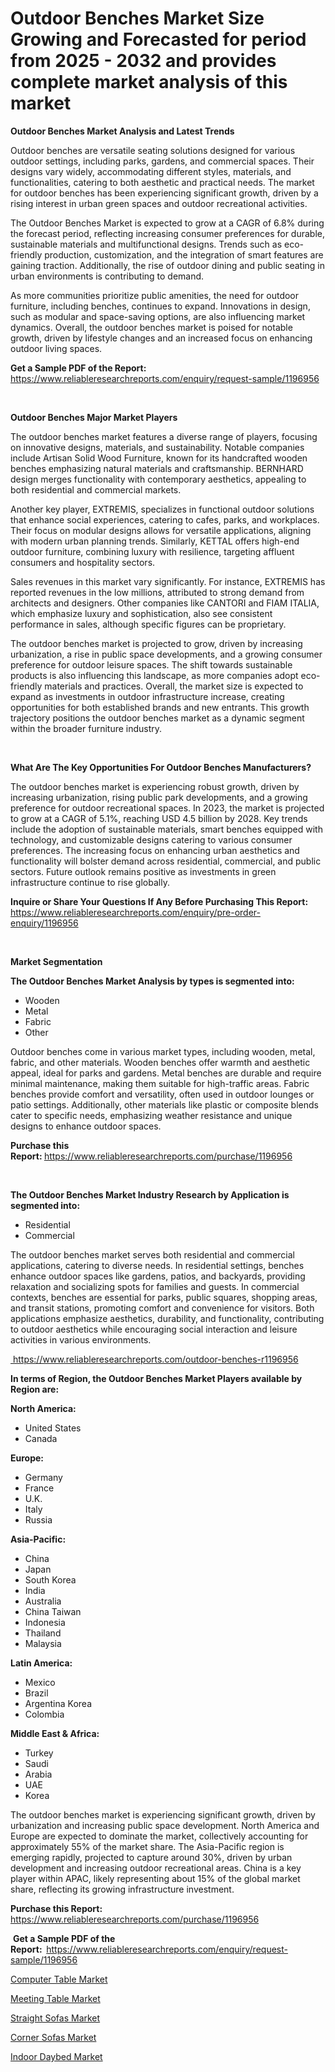 <p><h1>Outdoor Benches Market Size Growing and Forecasted for period from 2025 - 2032 and provides complete market analysis of this market</h1></p><p><strong>Outdoor Benches Market Analysis and Latest Trends</strong></p>
<p><p>Outdoor benches are versatile seating solutions designed for various outdoor settings, including parks, gardens, and commercial spaces. Their designs vary widely, accommodating different styles, materials, and functionalities, catering to both aesthetic and practical needs. The market for outdoor benches has been experiencing significant growth, driven by a rising interest in urban green spaces and outdoor recreational activities.</p><p>The Outdoor Benches Market is expected to grow at a CAGR of 6.8% during the forecast period, reflecting increasing consumer preferences for durable, sustainable materials and multifunctional designs. Trends such as eco-friendly production, customization, and the integration of smart features are gaining traction. Additionally, the rise of outdoor dining and public seating in urban environments is contributing to demand.</p><p>As more communities prioritize public amenities, the need for outdoor furniture, including benches, continues to expand. Innovations in design, such as modular and space-saving options, are also influencing market dynamics. Overall, the outdoor benches market is poised for notable growth, driven by lifestyle changes and an increased focus on enhancing outdoor living spaces.</p></p>
<p><strong>Get a Sample PDF of the Report:&nbsp;</strong> <a href="https://www.reliableresearchreports.com/enquiry/request-sample/1196956?utm_campaign=16&utm_medium=2&utm_source=Github&utm_content=ia&utm_term=07022025&utm_id=outdoor-benches">https://www.reliableresearchreports.com/enquiry/request-sample/1196956</a></p>
<p>&nbsp;</p>
<p><strong>Outdoor Benches Major Market Players</strong></p>
<p><p>The outdoor benches market features a diverse range of players, focusing on innovative designs, materials, and sustainability. Notable companies include Artisan Solid Wood Furniture, known for its handcrafted wooden benches emphasizing natural materials and craftsmanship. BERNHARD design merges functionality with contemporary aesthetics, appealing to both residential and commercial markets.</p><p>Another key player, EXTREMIS, specializes in functional outdoor solutions that enhance social experiences, catering to cafes, parks, and workplaces. Their focus on modular designs allows for versatile applications, aligning with modern urban planning trends. Similarly, KETTAL offers high-end outdoor furniture, combining luxury with resilience, targeting affluent consumers and hospitality sectors.</p><p>Sales revenues in this market vary significantly. For instance, EXTREMIS has reported revenues in the low millions, attributed to strong demand from architects and designers. Other companies like CANTORI and FIAM ITALIA, which emphasize luxury and sophistication, also see consistent performance in sales, although specific figures can be proprietary.</p><p>The outdoor benches market is projected to grow, driven by increasing urbanization, a rise in public space developments, and a growing consumer preference for outdoor leisure spaces. The shift towards sustainable products is also influencing this landscape, as more companies adopt eco-friendly materials and practices. Overall, the market size is expected to expand as investments in outdoor infrastructure increase, creating opportunities for both established brands and new entrants. This growth trajectory positions the outdoor benches market as a dynamic segment within the broader furniture industry.</p></p>
<p>&nbsp;</p>
<p><strong>What Are The Key Opportunities For Outdoor Benches Manufacturers?</strong></p>
<p><p>The outdoor benches market is experiencing robust growth, driven by increasing urbanization, rising public park developments, and a growing preference for outdoor recreational spaces. In 2023, the market is projected to grow at a CAGR of 5.1%, reaching USD 4.5 billion by 2028. Key trends include the adoption of sustainable materials, smart benches equipped with technology, and customizable designs catering to various consumer preferences. The increasing focus on enhancing urban aesthetics and functionality will bolster demand across residential, commercial, and public sectors. Future outlook remains positive as investments in green infrastructure continue to rise globally.</p></p>
<p><strong>Inquire or Share Your Questions If Any Before Purchasing This Report:</strong> <a href="https://www.reliableresearchreports.com/enquiry/pre-order-enquiry/1196956?utm_campaign=16&utm_medium=2&utm_source=Github&utm_content=ia&utm_term=07022025&utm_id=outdoor-benches">https://www.reliableresearchreports.com/enquiry/pre-order-enquiry/1196956</a></p>
<p>&nbsp;</p>
<p><strong>Market Segmentation</strong></p>
<p><strong>The Outdoor Benches Market Analysis by types is segmented into:</strong></p>
<p><ul><li>Wooden</li><li>Metal</li><li>Fabric</li><li>Other</li></ul></p>
<p><p>Outdoor benches come in various market types, including wooden, metal, fabric, and other materials. Wooden benches offer warmth and aesthetic appeal, ideal for parks and gardens. Metal benches are durable and require minimal maintenance, making them suitable for high-traffic areas. Fabric benches provide comfort and versatility, often used in outdoor lounges or patio settings. Additionally, other materials like plastic or composite blends cater to specific needs, emphasizing weather resistance and unique designs to enhance outdoor spaces.</p></p>
<p><strong>Purchase this Report:&nbsp;</strong><a href="https://www.reliableresearchreports.com/purchase/1196956?utm_campaign=16&utm_medium=2&utm_source=Github&utm_content=ia&utm_term=07022025&utm_id=outdoor-benches">https://www.reliableresearchreports.com/purchase/1196956</a></p>
<p>&nbsp;</p>
<p><strong>The Outdoor Benches Market Industry Research by Application is segmented into:</strong></p>
<p><ul><li>Residential</li><li>Commercial</li></ul></p>
<p><p>The outdoor benches market serves both residential and commercial applications, catering to diverse needs. In residential settings, benches enhance outdoor spaces like gardens, patios, and backyards, providing relaxation and socializing spots for families and guests. In commercial contexts, benches are essential for parks, public squares, shopping areas, and transit stations, promoting comfort and convenience for visitors. Both applications emphasize aesthetics, durability, and functionality, contributing to outdoor aesthetics while encouraging social interaction and leisure activities in various environments.</p></p>
<p><a href="https://www.reliableresearchreports.com/outdoor-benches-r1196956?utm_campaign=16&utm_medium=2&utm_source=Github&utm_content=ia&utm_term=07022025&utm_id=outdoor-benches">&nbsp;https://www.reliableresearchreports.com/outdoor-benches-r1196956</a></p>
<p><strong>In terms of Region, the Outdoor Benches Market Players available by Region are:</strong></p>
<p>
    <p> <strong> North America: </strong>
        <ul>
            <li>United States</li>
            <li>Canada</li>
        </ul>
        </p> 
    <p> <strong> Europe: </strong>
        <ul>
            <li>Germany</li>
            <li>France</li>
            <li>U.K.</li>
            <li>Italy</li>
            <li>Russia</li>
        </ul>
        </p> 
    <p> <strong> Asia-Pacific: </strong>
        <ul>
            <li>China</li>
            <li>Japan</li>
            <li>South Korea</li>
            <li>India</li>
            <li>Australia</li>
            <li>China Taiwan</li>
            <li>Indonesia</li>
            <li>Thailand</li>
            <li>Malaysia</li>
        </ul>
        </p> 
    <p> <strong> Latin America: </strong>
        <ul>
            <li>Mexico</li>
            <li>Brazil</li>
            <li>Argentina Korea</li>
            <li>Colombia</li>
        </ul>
        </p> 
    <p> <strong> Middle East & Africa: </strong>
        <ul>
            <li>Turkey</li>
            <li>Saudi</li>
            <li>Arabia</li>
            <li>UAE</li>
            <li>Korea</li>
        </ul>
    </p>
    </p>
<p><p>The outdoor benches market is experiencing significant growth, driven by urbanization and increasing public space development. North America and Europe are expected to dominate the market, collectively accounting for approximately 55% of the market share. The Asia-Pacific region is emerging rapidly, projected to capture around 30%, driven by urban development and increasing outdoor recreational areas. China is a key player within APAC, likely representing about 15% of the global market share, reflecting its growing infrastructure investment.</p></p>
<p><strong>Purchase this Report: </strong><a href="https://www.reliableresearchreports.com/purchase/1196956?utm_campaign=16&utm_medium=2&utm_source=Github&utm_content=ia&utm_term=07022025&utm_id=outdoor-benches">https://www.reliableresearchreports.com/purchase/1196956</a></p>
<p>&nbsp;<strong>Get a Sample PDF of the Report:&nbsp;&nbsp;</strong><a href="https://www.reliableresearchreports.com/enquiry/request-sample/1196956?utm_campaign=16&utm_medium=2&utm_source=Github&utm_content=ia&utm_term=07022025&utm_id=outdoor-benches">https://www.reliableresearchreports.com/enquiry/request-sample/1196956</a></p>
<p><strong></strong></p>
<p><p><a href="https://github.com/bholdsfofie/Market-Research-Report-List-1/blob/main/computer-table-market.md?utm_campaign=16&utm_medium=2&utm_source=Github&utm_content=ia&utm_term=07022025&utm_id=outdoor-benches">Computer Table Market</a></p><p><a href="https://github.com/rashkaeduzor/Market-Research-Report-List-1/blob/main/meeting-table-market.md?utm_campaign=16&utm_medium=2&utm_source=Github&utm_content=ia&utm_term=07022025&utm_id=outdoor-benches">Meeting Table Market</a></p><p><a href="https://github.com/birbamanan03/Market-Research-Report-List-1/blob/main/straight-sofas-market.md?utm_campaign=16&utm_medium=2&utm_source=Github&utm_content=ia&utm_term=07022025&utm_id=outdoor-benches">Straight Sofas Market</a></p><p><a href="https://github.com/abedlagagica4/Market-Research-Report-List-1/blob/main/corner-sofas-market.md?utm_campaign=16&utm_medium=2&utm_source=Github&utm_content=ia&utm_term=07022025&utm_id=outdoor-benches">Corner Sofas Market</a></p><p><a href="https://github.com/djibenesha/Market-Research-Report-List-1/blob/main/indoor-daybed-market.md?utm_campaign=16&utm_medium=2&utm_source=Github&utm_content=ia&utm_term=07022025&utm_id=outdoor-benches">Indoor Daybed Market</a></p></p>